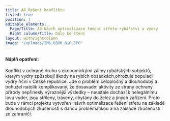 ```yaml
---
title: A8 Řešení konfliktu
listed: true
position: 7
editable_elements:
  Page/Title: A8 Návrh optimalizace řešení střetu rybářství a vydry
  Right column/Title: Dále ke čtení
layout: withrightcolumn
image: "/uploads/IMG_0386_610.JPG"
---
```

#### Náplň opatření:

Konflikt v ochraně druhu s ekonomickými zájmy rybářských subjektů,
kterým vydry způsobují škody na rybích obsádkách,ohrožuje populaci vydry
říční v České republice. Jde o problém celoplošný a dlouhodobý a bohužel
natolik komplikovaný, že dosavadní aktivity ze strany ochrany přírody
nepřinesly výraznější výsledky – neustále dochází k nelegálnímu lovu
vyder, jsou stříleny, tráveny, chytány do želez a jiných zařízení. Proto
bude v rámci projektu vytvořen  návrh optimalizace řešení střetu na
základě dlouhodobých zkušenosti s danou problematikou a na základě
zkušeností ze zahraničí. 

